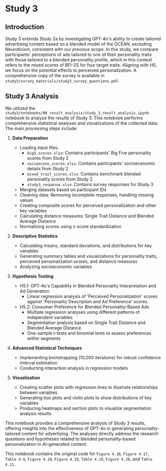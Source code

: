 # Study 3

## Introduction
Study 3 extends Study 2a by investigating GPT-4o's ability to create tailored advertising content based on a blended model of the OCEAN, excluding Neuroticism, consistent with our previous scope. In this study, we compare participants' perceptions of ads tailored to one of their personality traits with those tailored to a blended personality profile, which in this context refers to the mixed scores of BFI-2S for four target traits. Aligning with H5, we focus on the potential effects to perceived personalization. A comprehensive copy of the survey is available in `study3/survey_materials/study3_survey_questions.pdf`.

## Study 3 Analysis
We utilized the `study3/notebooks/00_result_analysis/study_3_result_analysis.ipynb` notebook to analyze the results of Study 3. This notebook performs comprehensive statistical analyses and visualizations of the collected data. The main processing steps include:

1. **Data Preparation**
   - Loading input files:
     * `big5_scores.xlsx`: Contains participants' Big Five personality scores from Study 2
     * `socioecono_scores.xlsx`: Contains participants' socioeconomic details from Study 2
     * `mixed_trait_scores.xlsx`: Contains benchmark blended personality scores from Study 2
     * `study3_response.xlsx`: Contains survey responses for Study 3
   - Merging datasets based on participant IDs
   - Cleaning data: Removing incomplete responses, handling missing values
   - Creating composite scores for perceived personalization and other key variables
   - Calculating distance measures: Single Trait Distance and Blended Average Distance
   - Normalizing scores using z-score standardization

2. **Descriptive Statistics**
   - Calculating means, standard deviations, and distributions for key variables
   - Generating summary tables and visualizations for personality traits, perceived personalization scores, and distance measures
   - Analyzing socioeconomic variables

3. **Hypothesis Testing**
   - H5.1: GPT-4o's Capability in Blended Personality Interpretation and Ad Generation
     * Linear regression analysis of 'Perceived Personalization' scores against 'Personality Description and Ad Preference' scores
   - H5.2: Consumer Preference for Blended Personality-Based Ads
     * Multiple regression analyses using different patterns of independent variables
     * Segmentation analysis based on Single Trait Distance and Blended Average Distance
     * One-sample t-tests and binomial tests to assess preferences within segments

4. **Advanced Statistical Techniques**
   - Implementing bootstrapping (10,000 iterations) for robust confidence interval estimation
   - Conducting interaction analysis in regression models

5. **Visualization**
   - Creating scatter plots with regression lines to illustrate relationships between variables
   - Generating box plots and violin plots to show distributions of key variables
   - Producing heatmaps and section plots to visualize segmentation analysis results

This notebook provides a comprehensive analysis of Study 3 results, offering insights into the effectiveness of GPT-4o in generating personality-tailored content for advertising. The analyses directly address the research questions and hypotheses related to blended personality-based personalization in AI-generated content.

This notebook contains the original code for `Figure 4.16`, `Figure 4.17`, `Table 4.9`, `Figure 4.18`, `Figure 4.19`, `Table 4.10`, `Figure 4.20`, and `Table 4.11`.